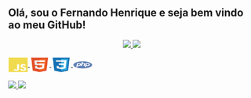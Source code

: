 ## Olá, sou o Fernando Henrique e seja bem vindo ao meu GitHub!
<div align="center">
  <a href="https://github.com/fernandomk6">
  <img height="180em" src="https://github-readme-stats.vercel.app/api?username=fernandomk6&show_icons=true&theme=&include_all_commits=true&count_private=true"/>
  <img height="180em" src="https://github-readme-stats.vercel.app/api/top-langs/?username=fernandomk6&layout=compact&langs_count=7&theme="/>
</div>
<div style="display: inline_block"><br>
  <img align="center" alt="javascript" height="30" width="40" src="https://raw.githubusercontent.com/devicons/devicon/master/icons/javascript/javascript-plain.svg">
  <img align="center" alt="html" height="30" width="40" src="https://raw.githubusercontent.com/devicons/devicon/master/icons/html5/html5-original.svg">
  <img align="center" alt="css" height="30" width="40" src="https://raw.githubusercontent.com/devicons/devicon/master/icons/css3/css3-original.svg">
  <img align="center" alt="php" height="30" width="40" src="https://raw.githubusercontent.com/devicons/devicon/master/icons/php/php-plain.svg">
</div>
<br>
<a href = "mailto:fernandomk6@gmail.com"><img src="https://img.shields.io/badge/-Gmail-%23333?style=for-the-badge&logo=gmail&logoColor=white" target="_blank"</a>
<a href="https://www.linkedin.com/in/fernando-henrique-pontes-pereira-0558bb203" target="_blank"><img src="https://img.shields.io/badge/-LinkedIn-%230077B5?style=for-the-badge&logo=linkedin&logoColor=white" target="_blank"></a>

